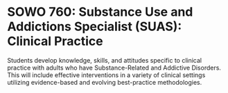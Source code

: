 # SOWO 760: Substance Use and Addictions Specialist (SUAS): Clinical Practice

Students develop knowledge, skills, and attitudes specific to clinical practice with adults who have Substance-Related and Addictive Disorders. This will include effective interventions in a variety of clinical settings utilizing evidence-based and evolving best-practice methodologies.